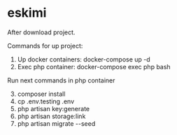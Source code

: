 # eskimi
After download project.

Commands for up project:

1) Up docker containers: docker-compose up -d
2) Exec php container: docker-compose exec php bash

Run next commands in php container

3) composer install
4) cp .env.testing .env
5) php artisan key:generate
6) php artisan storage:link
7) php artisan migrate --seed
